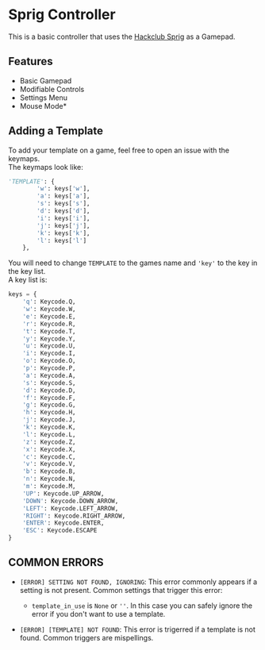 # Sprig Controller

This is a basic controller that uses the [Hackclub Sprig](https://sprig.hackclub.com) as a Gamepad.

## Features

-   Basic Gamepad
-   Modifiable Controls
-   Settings Menu
-   Mouse Mode\*

## Adding a Template

To add your template on a game, feel free to open an issue with the keymaps.  
The keymaps look like:

```python
'TEMPLATE': {
        'w': keys['w'],
        'a': keys['a'],
        's': keys['s'],
        'd': keys['d'],
        'i': keys['i'],
        'j': keys['j'],
        'k': keys['k'],
        'l': keys['l']
    },
```

You will need to change `TEMPLATE` to the games name and `'key'` to the key in the key list.  
A key list is:

```python
keys = {
    'q': Keycode.Q,
    'w': Keycode.W,
    'e': Keycode.E,
    'r': Keycode.R,
    't': Keycode.T,
    'y': Keycode.Y,
    'u': Keycode.U,
    'i': Keycode.I,
    'o': Keycode.O,
    'p': Keycode.P,
    'a': Keycode.A,
    's': Keycode.S,
    'd': Keycode.D,
    'f': Keycode.F,
    'g': Keycode.G,
    'h': Keycode.H,
    'j': Keycode.J,
    'k': Keycode.K,
    'l': Keycode.L,
    'z': Keycode.Z,
    'x': Keycode.X,
    'c': Keycode.C,
    'v': Keycode.V,
    'b': Keycode.B,
    'n': Keycode.N,
    'm': Keycode.M,
    'UP': Keycode.UP_ARROW,
    'DOWN': Keycode.DOWN_ARROW,
    'LEFT': Keycode.LEFT_ARROW,
    'RIGHT': Keycode.RIGHT_ARROW,
    'ENTER': Keycode.ENTER,
    'ESC': Keycode.ESCAPE
}
```

## COMMON ERRORS

-   `[ERROR] SETTING NOT FOUND, IGNORING`: This error commonly appears if a setting is not present. Common settings that trigger this error:

    -   `template_in_use` is `None` or `''`. In this case you can safely ignore the error if you don't want to use a template.

-   `[ERROR] [TEMPLATE] NOT FOUND`: This error is trigerred if a template is not found. Common triggers are mispellings.
